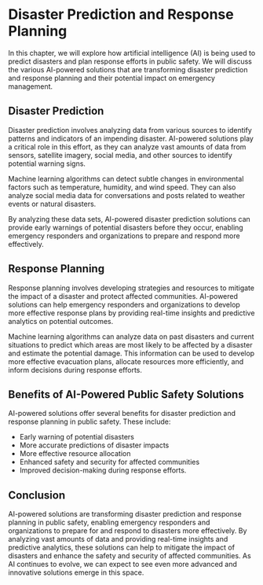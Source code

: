 Disaster Prediction and Response Planning
========================================================================================

In this chapter, we will explore how artificial intelligence (AI) is being used to predict disasters and plan response efforts in public safety. We will discuss the various AI-powered solutions that are transforming disaster prediction and response planning and their potential impact on emergency management.

Disaster Prediction
-------------------

Disaster prediction involves analyzing data from various sources to identify patterns and indicators of an impending disaster. AI-powered solutions play a critical role in this effort, as they can analyze vast amounts of data from sensors, satellite imagery, social media, and other sources to identify potential warning signs.

Machine learning algorithms can detect subtle changes in environmental factors such as temperature, humidity, and wind speed. They can also analyze social media data for conversations and posts related to weather events or natural disasters.

By analyzing these data sets, AI-powered disaster prediction solutions can provide early warnings of potential disasters before they occur, enabling emergency responders and organizations to prepare and respond more effectively.

Response Planning
-----------------

Response planning involves developing strategies and resources to mitigate the impact of a disaster and protect affected communities. AI-powered solutions can help emergency responders and organizations to develop more effective response plans by providing real-time insights and predictive analytics on potential outcomes.

Machine learning algorithms can analyze data on past disasters and current situations to predict which areas are most likely to be affected by a disaster and estimate the potential damage. This information can be used to develop more effective evacuation plans, allocate resources more efficiently, and inform decisions during response efforts.

Benefits of AI-Powered Public Safety Solutions
----------------------------------------------

AI-powered solutions offer several benefits for disaster prediction and response planning in public safety. These include:

* Early warning of potential disasters
* More accurate predictions of disaster impacts
* More effective resource allocation
* Enhanced safety and security for affected communities
* Improved decision-making during response efforts.

Conclusion
----------

AI-powered solutions are transforming disaster prediction and response planning in public safety, enabling emergency responders and organizations to prepare for and respond to disasters more effectively. By analyzing vast amounts of data and providing real-time insights and predictive analytics, these solutions can help to mitigate the impact of disasters and enhance the safety and security of affected communities. As AI continues to evolve, we can expect to see even more advanced and innovative solutions emerge in this space.
